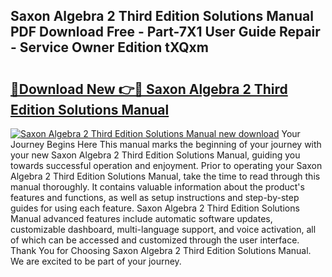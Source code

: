 ## Saxon Algebra 2 Third Edition Solutions Manual PDF Download Free - Part-7X1 User Guide Repair - Service Owner Edition tXQxm

# <h2><a href="http://bc87506.oget.top/?id=Saxon+Algebra+2+Third+Edition+Solutions+Manual">🔗Download New 👉🔴 Saxon Algebra 2 Third Edition Solutions Manual</a></h2>

[![Saxon Algebra 2 Third Edition Solutions Manual new download](https://i.imgur.com/5g1atiW.png)](http://bc87506.oget.top/?id=Saxon+Algebra+2+Third+Edition+Solutions+Manual)
Your Journey Begins Here This manual marks the beginning of your journey with your new Saxon Algebra 2 Third Edition Solutions Manual, guiding you towards successful operation and enjoyment. Prior to operating your Saxon Algebra 2 Third Edition Solutions Manual, take the time to read through this manual thoroughly. It contains valuable information about the product's features and functions, as well as setup instructions and step-by-step guides for using each feature. Saxon Algebra 2 Third Edition Solutions Manual advanced features include automatic software updates, customizable dashboard, multi-language support, and voice activation, all of which can be accessed and customized through the user interface. Thank You for Choosing Saxon Algebra 2 Third Edition Solutions Manual. We are excited to be part of your journey.
